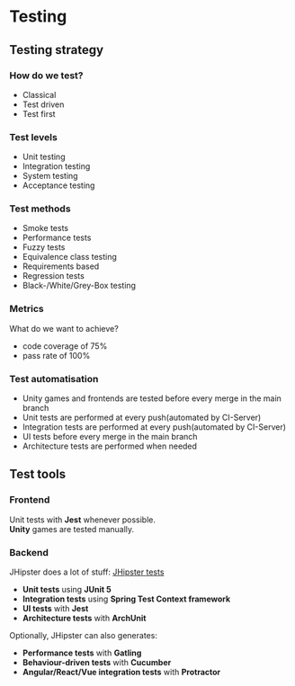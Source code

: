 # Testing  
## Testing strategy  
### How do we test?  
- Classical  
- Test driven  
- Test first  

### Test levels  
- Unit testing  
- Integration testing  
- System testing  
- Acceptance testing  

### Test methods  
- Smoke tests
- Performance tests  
- Fuzzy tests  
- Equivalence class testing  
- Requirements based  
- Regression tests  
- Black-/White/Grey-Box testing  

### Metrics  
What do we want to achieve?  
- code coverage of 75%  
- pass rate of 100%  

### Test automatisation  
- Unity games and frontends are tested before every merge in the main branch
- Unit tests are performed at every push(automated by CI-Server)  
- Integration tests are performed at every push(automated by CI-Server)  
- UI tests before every merge in the main branch  
- Architecture tests are performed when needed  

## Test tools  
### Frontend
Unit tests with **Jest** whenever possible.  
**Unity** games are tested manually.  

### Backend  
JHipster does a lot of stuff: [JHipster tests](https://www.jhipster.tech/running-tests/)  
- **Unit tests** using **JUnit 5** 
- **Integration tests** using **Spring Test Context framework**  
- **UI tests** with **Jest**  
- **Architecture tests** with **ArchUnit**  

Optionally, JHipster can also generates:
- **Performance tests** with **Gatling**
- **Behaviour-driven tests** with **Cucumber**  
- **Angular/React/Vue integration tests** with **Protractor**